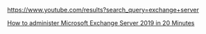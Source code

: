 https://www.youtube.com/results?search_query=exchange+server

[How to administer Microsoft Exchange Server 2019 in 20 Minutes](https://youtu.be/HT5-m6ki7hw)
